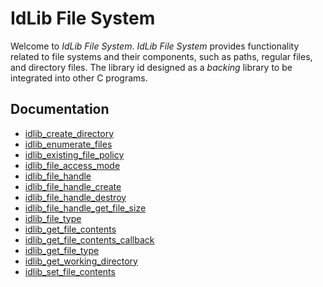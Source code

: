 # IdLib File System
Welcome to *IdLib File System*.
*IdLib File System* provides functionality related to file systems and their components, such as paths, regular files, and directory files. 
The library id designed as a *backing* library to be integrated into other C programs.

## Documentation
- [idlib_create_directory](idlib_create_directory.md)
- [idlib_enumerate_files](idlib_enumerate_files.md)
- [idlib_existing_file_policy](idlib_existing_file_policy.md)
- [idlib_file_access_mode](idlib_file_access_mode.md)
- [idlib_file_handle](idlib_file_handle.md)
- [idlib_file_handle_create](idlib_file_handle_create.md)
- [idlib_file_handle_destroy](idlib_file_handle_destroy.md)
- [idlib_file_handle_get_file_size](idlib_file_handle_get_file_size.md)
- [idlib_file_type](idlib_file_type.md)
- [idlib_get_file_contents](idlib_get_file_contents.md)
- [idlib_get_file_contents_callback](idlib_get_file_contents_callback.md)
- [idlib_get_file_type](idlib_get_file_type.md)
- [idlib_get_working_directory](idlib_get_working_directory.md)
- [idlib_set_file_contents](idlib_set_file_contents.md)
